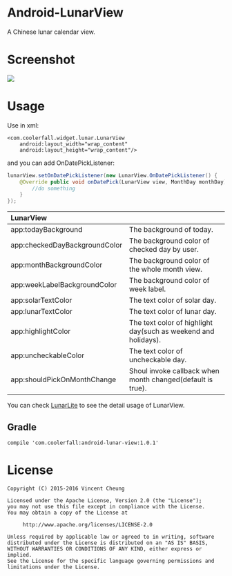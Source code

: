 Android-LunarView
=================

A Chinese lunar calendar view.

Screenshot
==========
![](https://raw.githubusercontent.com/Coolerfall/Android-LunarView/master/lunar.gif)

Usage
=====
Use in xml:

	<com.coolerfall.widget.lunar.LunarView
		android:layout_width="wrap_content"
		android:layout_height="wrap_content"/>

and you can add OnDatePickListener:
```java
lunarView.setOnDatePickListener(new LunarView.OnDatePickListener() {
	@Override public void onDatePick(LunarView view, MonthDay monthDay) {
		//do something
	}
});
```

| **LunarView** ||
|:---|:---|
| app:todayBackground | The background of today.
| app:checkedDayBackgroundColor | The background color of checked day by user.
| app:monthBackgroundColor |  The background color of the whole month view.
| app:weekLabelBackgroundColor | The background color of week label.
| app:solarTextColor | The text color of solar day.
| app:lunarTextColor | The text color of lunar day.
| app:highlightColor | The text color of highlight day(such as weekend and holidays).
| app:uncheckableColor | The text color of uncheckable day.
| app:shouldPickOnMonthChange | Shoul invoke callback when month changed(default is true).


You can check [LunarLite][2] to see the detail usage of LunarView.


Gradle
--------
	
	compile 'com.coolerfall:android-lunar-view:1.0.1'

License
=======

    Copyright (C) 2015-2016 Vincent Cheung

    Licensed under the Apache License, Version 2.0 (the "License");
    you may not use this file except in compliance with the License.
    You may obtain a copy of the License at

         http://www.apache.org/licenses/LICENSE-2.0

    Unless required by applicable law or agreed to in writing, software
    distributed under the License is distributed on an "AS IS" BASIS,
    WITHOUT WARRANTIES OR CONDITIONS OF ANY KIND, either express or implied.
    See the License for the specific language governing permissions and
    limitations under the License.


[1]: https://search.maven.org/remote_content?g=com.coolerfall&a=android-lunar-view&v=LATEST
[2]: https://github.com/Tourbillon/LunarLite